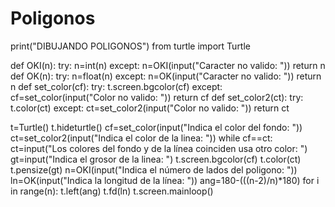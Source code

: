 # Poligonos
print("DIBUJANDO POLIGONOS")
from turtle import Turtle

def OKI(n):
    try:
		   n=int(n)
		except:
		   n=OKI(input("Caracter no valido: "))
		return n
def OK(n):
    try:
		   n=float(n)
		except:
		   n=OK(input("Caracter no valido: "))
		return n
def set_color(cf):
    try:
      t.screen.bgcolor(cf)
		except:
		  cf=set_color(input("Color no valido: "))
		return cf
def set_color2(ct):
    try:
		  t.color(ct)
		except:
		  ct=set_color2(input("Color no valido: "))
		return ct

t=Turtle()
t.hideturtle()
cf=set_color(input("Indica el color del fondo: "))
ct=set_color2(input("Indica el color de la linea: "))
while cf==ct:
    ct=input("Los colores del fondo y de la línea coinciden usa otro color: ")
gt=input("Indica el grosor de la linea: ")
t.screen.bgcolor(cf)
t.color(ct)
t.pensize(gt)
n=OKI(input("Indica el número de lados del poligono: "))
ln=OK(input("Indica la longitud de la línea: "))
ang=180-(((n-2)/n)*180)
for i in range(n):
    t.left(ang)
		t.fd(ln)
t.screen.mainloop()



  
